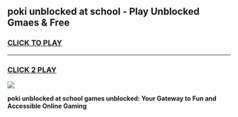 
## poki unblocked at school - Play Unblocked Gmaes & Free
<h3>
<a href="https://news.freeplayer.one?title=poki_unblocked_at_school&ref=16F">CLICK TO PLAY</a></h3>
<hr>

<h3>
<a href="https://news.freeplayer.one?title=poki_unblocked_at_school&ref=16F">CLICK 2 PLAY</a>
  
</h3>

<a href="https://news.freeplayer.one?title=poki_unblocked_at_school&ref=16F/"><img src="https://clearcache.store/games.png"></a>


**poki unblocked at school games unblocked: Your Gateway to Fun and Accessible Online Gaming**
